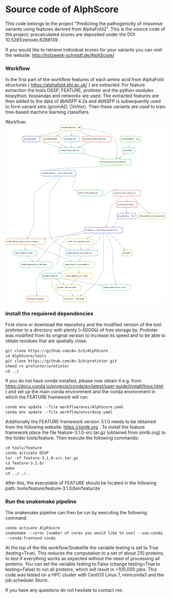 # Source code of AlphScore

This code belongs to the project "Predicting the pathogenicity of missense variants using features derived from AlphaFold2". This is the source code of the project; precalculated scores are deposited under the DOI 10.5281/zenodo.6288139 . 

If you would like to retrieve individual scores for your variants you can visit the website: http://holzwerk-schmidt.de/AlphScore/

### Workflow

In the first part of the workflow features of each amino acid from AlphaFold structures ( https://alphafold.ebi.ac.uk/ ) are extracted. For feature extraction the tools DSSP, FEATURE, protinter and the python modules biopython, biopandas and networkx are used. The extracted features are then added to the data of dbNSFP 4.2a and dbNSFP is subsequently used to form variant sets (gnomAD, ClinVar). Then these variants are used to train tree-based machine learning classifiers. 

Workflow:
![alt text](https://github.com/Ax-Sch/AlphScore/blob/main/dag.jpg?raw=true)

### Install the requiered dependencies
First clone or download the repository and the modified version of the tool protinter to a directory with plenty (~500Gb) of free storage by. Protinter was modified from its original version to increase its speed and to be able to obtain residues that are spatially close. 

```
git clone https://github.com/Ax-Sch/AlphScore
cd AlphScore/tools
git clone https://github.com/Ax-Sch/protinter.git
chmod +x protinter/protinter
cd ../
```

If you do not have conda installed, please now obtain it e.g. from https://docs.conda.io/projects/conda/en/latest/user-guide/install/linux.html ) and set up the main conda environment and the conda environment in which the FEATURE framework will run:

```
conda env update --file workflow/envs/AlphScore.yaml
conda env update --file workflow/envs/dssp.yaml
```

Additionally the FEATURE framework version 3.1.0 needs to be obtained from the following website: https://simtk.org . To install the feature framework place the file feature-3.1.0-src.tar.gz (obtained from simtk.org) to the folder tools/feature. Then execute the following commands:

```
cd tools/feature
conda activate DSSP
tar -xf feature-3.1.0-src.tar.gz 
cd feature-3.1.0/
make
cd ../../..
```
After this, the executable of FEATURE should be located in the following path: tools/feature/feature-3.1.0/bin/featurize 

### Run the snakemake pipeline
The snakemake pipeline can then be run by executing the following command.

```
conda activate AlphScore
snakemake --cores [number of cores you would like to use] --use-conda --conda-frontend conda
```

At the top of the file workflow/Snakefile the variable testing is set to True (testing=True). This reduces the computation to a set of about 210 proteins, to test if everything works as expected without the need of processing all proteins. You can set the variable testing to False (change testing=True to testing=False) to run all proteins, which will result in >100,000 jobs. This code was tested on a HPC cluster with CentOS Linux 7, miniconda3 and the job scheduler Slurm. 

If you have any questions do not hesitate to contact me.

